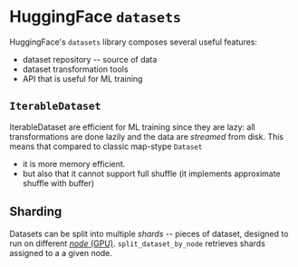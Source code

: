 # HuggingFace `datasets`

HuggingFace's `datasets` library composes several useful features:

- dataset repository -- source of data
- dataset transformation tools
- API that is useful for ML training


## `IterableDataset`

IterableDataset are efficient for ML training since they are lazy: all
transformations are done lazily and the data are *streamed* from disk. This
means that compared to classic map-stype `Dataset`

- it is more memory efficient. 
- but also that it cannot support full shuffle (it implements approximate
  shuffle with buffer)

## Sharding

Datasets can be split into multiple *shards* -- pieces of dataset, designed to
run on different [*node* (GPU)](./distributed_training.md).
`split_dataset_by_node` retrieves shards assigned to a a given node.
